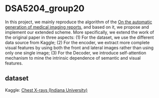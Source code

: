 # DSA5204_group20
In this project, we mainly reproduce the algorithm of the [On the automatic generation of medical imaging reports](https://arxiv.org/abs/1711.08195), and based on it, we propose and implement our extended scheme. More specifically, we extend the work of the original paper in three aspects: (1) For the dataset, we use the different data source from Kaggle; (2) For the encoder, we extract more complete visual features by using both the front and lateral images rather than using only one single image; (3) For the Decoder, we introduce self-attention mechanism to mine the intrinsic dependence of semantic and visual features.

## dataset
Kaggle: [Chest X-rays (Indiana University)](https://www.kaggle.com/datasets/raddar/chest-xrays-indiana-university)
